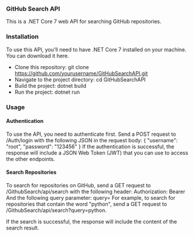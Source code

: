 ### GitHub Search API
This is a .NET Core 7 web API for searching GitHub repositories.

### Installation
To use this API, you'll need to have .NET Core 7 installed on your machine. You can download it here.

- Clone this repository: git clone https://github.com/yourusername/GitHubSearchAPI.git
- Navigate to the project directory: cd GitHubSearchAPI
- Build the project: dotnet build
- Run the project: dotnet run

### Usage
#### Authentication
To use the API, you need to authenticate first. Send a POST request to /Auth/login with the following JSON in the request body:
{
  "username": "root",
  "password": "123456"
}
If the authentication is successful, the response will include a JSON Web Token (JWT) that you can use to access the other endpoints.

#### Search Repositories
To search for repositories on GitHub, send a GET request to /GithubSearch/api/search with the following header:
Authorization: Bearer <your-JWT-token>
And the following query parameter: query=<your-query>
For example, to search for repositories that contain the word "python", send a GET request to /GithubSearch/api/search?query=python.

If the search is successful, the response will include the content of the search result.


